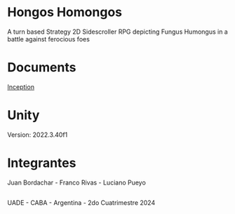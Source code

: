 # Hongos Homongos
A turn based Strategy 2D Sidescroller RPG depicting Fungus Humongus in a battle against ferocious foes

# Documents
[Inception](https://docs.google.com/document/d/1jLUkgJvSkbkur7p7p5jz-E9NPuAuI6mUicQA1sbhgqw/edit?usp=sharing)

# Unity
Version: 2022.3.40f1

# Integrantes
Juan Bordachar - Franco Rivas - Luciano Pueyo

##
UADE - CABA - Argentina - 2do Cuatrimestre 2024

